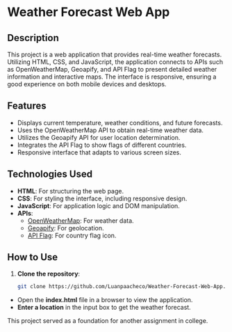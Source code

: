 # Weather Forecast Web App

## Description

This project is a web application that provides real-time weather forecasts. Utilizing HTML, CSS, and JavaScript, the application connects to APIs such as OpenWeatherMap, Geoapify, and API Flag to present detailed weather information and interactive maps. The interface is responsive, ensuring a good experience on both mobile devices and desktops.

## Features

- Displays current temperature, weather conditions, and future forecasts.
- Uses the OpenWeatherMap API to obtain real-time weather data.
- Utilizes the Geoapify API for user location determination.
- Integrates the API Flag to show flags of different countries.
- Responsive interface that adapts to various screen sizes.

## Technologies Used

- **HTML**: For structuring the web page.
- **CSS**: For styling the interface, including responsive design.
- **JavaScript**: For application logic and DOM manipulation.
- **APIs**:
  - [OpenWeatherMap](https://openweathermap.org/api): For weather data.
  - [Geoapify](https://www.geoapify.com/): For geolocation.
  - [API Flag](https://flagsapi.com): For country flag icon.

## How to Use

1. **Clone the repository**:
   ```bash
   git clone https://github.com/Luanpaacheco/Weather-Forecast-Web-App.git
  - Open the **index.html** file in a browser to view the application.
  - **Enter a location** in the input box to get the weather forecast.

This project served as a foundation for another assignment in college.
